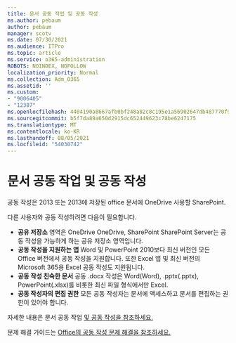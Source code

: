```yaml
---
title: 문서 공동 작업 및 공동 작성
ms.author: pebaum
author: pebaum
manager: scotv
ms.date: 07/30/2021
ms.audience: ITPro
ms.topic: article
ms.service: o365-administration
ROBOTS: NOINDEX, NOFOLLOW
localization_priority: Normal
ms.collection: Adm_O365
ms.assetid: ''
ms.custom:
- "9006405"
- "12387"
ms.openlocfilehash: 4404190a8667afb0bf248a82c8c195e1a56902647db487770f93888445182b2d
ms.sourcegitcommit: b5f7da89a650d2915dc652449623c78be6247175
ms.translationtype: MT
ms.contentlocale: ko-KR
ms.lasthandoff: 08/05/2021
ms.locfileid: "54030742"
---
```

# <a name="document-collaboration-and-co-authoring"></a>문서 공동 작업 및 공동 작성

공동 작성은 2013 또는 2013에 저장된 office 문서에 OneDrive 사용할 SharePoint. 

다른 사용자와 공동 작성하려면 다음이 필요합니다.    

- **공유 저장소** 영역은 OneDrive OneDrive, SharePoint SharePoint Server는 공동 작성을 가능하게 하는 공유 저장소 영역입니다.
- **공동 작성을 지원하는 앱** Word 및 PowerPoint 2010보다 최신 버전인 모든 Office 버전에서 공동 작성을 지원합니다. 또한 Excel 앱 및 최신 버전의 Microsoft 365용 Excel 공동 작성도 지원됩니다.
- **공동 작성 친숙한 문서** 공동 .docx 작성은 Word(Word), .pptx(.pptx), PowerPoint(.xlsx)를 비롯한 최신 파일 형식에서만 Excel.
- **공동 작성자의 편집 권한** 모든 공동 작성자는 문서에 액세스하고 문서를 편집하는 권한이 있어야 합니다.

자세한 내용은 문서 공동 작업 [및 공동 작성을 참조하세요.](https://support.microsoft.com/office/document-collaboration-and-co-authoring-ee1509b4-1f6e-401e-b04a-782d26f564a4)

문제 해결 가이드는 [Office의 공동 작성 문제 해결을 참조하세요.](https://support.microsoft.com/office/troubleshoot-co-authoring-in-office-bd481512-3f3a-4b6d-b7eb-ebf9d3626ae7)

